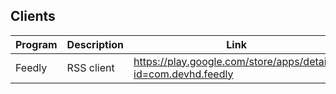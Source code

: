 ## Clients 

| Program | Description | Link | Plugins | Comment |
| --- | --- | --- | --- | --- |
| Feedly | RSS client | https://play.google.com/store/apps/details?id=com.devhd.feedly |
